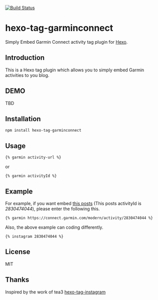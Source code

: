 [![Build Status](https://travis-ci.org/alexmufatti/hexo-tag-garminconnect.svg?branch=master)](https://travis-ci.org/alexmufatti/hexo-tag-garminconnect)

# hexo-tag-garminconnect

Simply Embed Garmin Connect activity tag plugin for [Hexo](https://github.com/hexojs/hexo).

## Introduction

This is a Hexo tag plugin which allows you to simply embed Garmin activities to you blog.

## DEMO

TBD

## Installation

`npm install hexo-tag-garminconnect`

## Usage

```
{% garmin activity-url %}
```

or

```
{% garmin activityId %}
```

## Example

For example, if you want embed [this posts](https://connect.garmin.com/modern/activity/2830474044) (This posts activityId is *2830474044*), please enter the following this.

```
{% garmin https://connect.garmin.com/modern/activity/2830474044 %}
```

Also, the above example can coding differently.

```
{% instagram 2830474044 %}
```

## License

MIT

[Hexo]: http://hexo.io/

## Thanks

Inspired by the work of tea3 [hexo-tag-instagram](https://github.com/tea3/hexo-tag-instagram)

